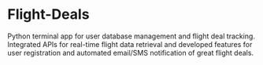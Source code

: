 # Flight-Deals

Python terminal app for user database management and flight deal tracking. Integrated APIs for real-time flight data retrieval and developed features for user registration and automated email/SMS notification of great flight deals.
